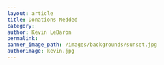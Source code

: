 ```yaml
---
layout: article
title: Donations Nedded
category:
author: Kevin LeBaron
permalink:
banner_image_path: /images/backgrounds/sunset.jpg
authorimage: kevin.jpg
---
```

